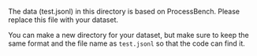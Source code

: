 The data (test.jsonl) in this directory is based on ProcessBench. Please replace this file with your dataset.

You can make a new directory for your dataset, but make sure to keep the same format and the file name as `test.jsonl` so that the code can find it.
